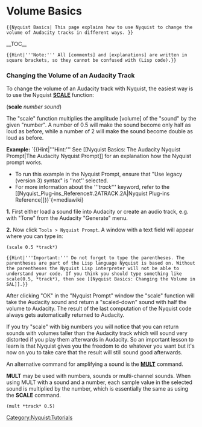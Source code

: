 # Volume Basics

```
{{Nyquist Basics| This page explains how to use Nyquist to change the volume of Audacity tracks in different ways. }}
```

\_\_TOC\_\_

```
{{Hint|'''Note:''' All [comments] and [explanations] are written in square brackets, so they cannot be confused with (Lisp code).}}
```

### Changing the Volume of an Audacity Track <a href="#changing_the_volume_of_an_audacity_track" id="changing_the_volume_of_an_audacity_track"></a>

To change the volume of an Audacity track with Nyquist, the easiest way is to use the Nyquist [**SCALE**](http://www.cs.cmu.edu/\~rbd/doc/nyquist/part8.html#index371) function:

&#x20; (**scale** _number sound_)

The "scale" function multiplies the amplitude \[volume] of the "sound" by the given "number". A number of 0.5 will make the sound become only half as loud as before, while a number of 2 will make the sound become double as loud as before.

**Example:** \`\{{Hint|'''Hint:''' See \[\[Nyquist Basics: The Audacity Nyquist Prompt|The Audacity Nyquist Prompt]] for an explanation how the Nyquist prompt works.

* To run this example in the Nyquist Prompt, ensure that "Use legacy (version 3) syntax" is ''not'' selected.
* For more information about the '''_track_''' keyword, refer to the \[\[Nyquist\_Plug-ins\_Reference#.2ATRACK.2A|Nyquist Plug-ins Reference]]\}}\`{=mediawiki}

**1.** First either load a sound file into Audacity or create an audio track, e.g. with "Tone" from the Audacity "Generate" menu.

**2.** Now click `Tools > Nyquist Prompt`. A window with a text field will appear where you can type in:

```
(scale 0.5 *track*)
```

```
{{Hint|'''Important:''' Do not forget to type the parentheses. The parentheses are part of the Lisp language Nyquist is based on. Without the parentheses the Nyquist Lisp interpreter will not be able to understand your code. If you think you should type something like scale(0.5, *track*), then see [[Nyquist Basics: Changing the Volume in SAL]].}}
```

After clicking "OK" in the "Nyquist Prompt" window the "scale" function will take the Audacity sound and return a "scaled-down" sound with half the volume to Audacity. The result of the last computation of the Nyquist code always gets automatically returned to Audacity.

If you try "scale" with big numbers you will notice that you can return sounds with volumes taller than the Audacity track which will sound very distorted if you play them afterwards in Audacity. So an important lesson to learn is that Nyquist gives you the freedom to do whatever you want but it's now on you to take care that the result will still sound good afterwards.

An alternative command for amplifying a sound is the [**MULT**](http://www.cs.cmu.edu/\~rbd/doc/nyquist/part8.html#index617) command.

**MULT** may be used with numbers, sounds or multi-channel sounds. When using MULT with a sound and a number, each sample value in the selected sound is multiplied by the number, which is essentially the same as using the **SCALE** command.

```
(mult *track* 0.5)
```

[Category:Nyquist:Tutorials](Category:Nyquist:Tutorials)
